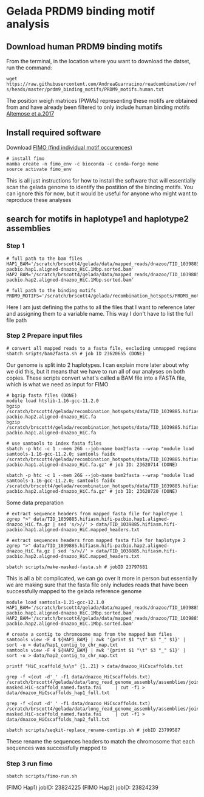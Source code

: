 # Gelada PRDM9 binding motif analysis

## Download human PRDM9 binding motifs

From the terminal, in the location where you want to download the datset, run the command:

```wget https://raw.githubusercontent.com/AndreaGuarracino/readcombination/refs/heads/master/prdm9_binding_motifs/PRDM9_motifs.human.txt```

The position weigh matrices (PWMs) representing these motifs are obtained from and have already been filtered to only include human binding motifs [Altemose et a.2017](https://elifesciences.org/articles/28383)

## Install required software
Download [FIMO (find individual motif occurences)](https://meme-suite.org/meme/doc/fimo.html)

```shell
# install fimo
mamba create -n fimo_env -c bioconda -c conda-forge meme
source activate fimo_env

```
This is all just instructions for how to install the software that will essentially scan the gelada genome to identify the postition of the binding motifs. You can ignore this for now, but it would be useful for anyone who might want to reproduce these analyses

## search for motifs in haplotype1 and haplotype2 assemblies 

### Step 1 

``` shell 
# full path to the bam files
HAP1_BAM='/scratch/brscott4/gelada/data/mapped_reads/dnazoo/TID_1039885.hifiasm.hifi-pacbio.hap1.aligned-dnazoo_HiC.1Mbp.sorted.bam'
HAP2_BAM='/scratch/brscott4/gelada/data/mapped_reads/dnazoo/TID_1039885.hifiasm.hifi-pacbio.hap2.aligned-dnazoo_HiC.1Mbp.sorted.bam'

# full path to the binding motifs
PRDM9_MOTIFS='/scratch/brscott4/gelada/recombination_hotspots/PRDM9_motifs.human.txt'
```
Here I am just defining the paths to all the files that I want to reference later and assigning them to a variable name. This way I don't have to list the full file path

### Step 2 Prepare input files

```shell
# convert all mapped reads to a fasta file, excluding unmapped regions
sbatch sripts/bam2fasta.sh # job ID 23620655 (DONE)
```
Our genome is split into 2 haplotypes. I can explain more later about why we did this, but it means that we have to run all of our analyses on both copies. These scripts convert what's called a BAM file into a FASTA file, which is what we need as input for FIMO

```shell
# bgzip fasta files (DONE)
module load htslib-1.16-gcc-11.2.0
bgzip /scratch/brscott4/gelada/recombination_hotspots/data/TID_1039885.hifiasm.hifi-pacbio.hap2.aligned-dnazoo_HiC.fa
bgzip /scratch/brscott4/gelada/recombination_hotspots/data/TID_1039885.hifiasm.hifi-pacbio.hap1.aligned-dnazoo_HiC.fa

# use samtools to index fasta files
sbatch -p htc -c 1 --mem 26G --job-name bam2fasta --wrap "module load samtools-1.16-gcc-11.2.0; samtools faidx /scratch/brscott4/gelada/recombination_hotspots/data/TID_1039885.hifiasm.hifi-pacbio.hap1.aligned-dnazoo_HiC.fa.gz" # job ID: 23620714 (DONE)

sbatch -p htc -c 1 --mem 26G --job-name bam2fasta --wrap "module load samtools-1.16-gcc-11.2.0; samtools faidx /scratch/brscott4/gelada/recombination_hotspots/data/TID_1039885.hifiasm.hifi-pacbio.hap2.aligned-dnazoo_HiC.fa.gz" # job ID: 23620720 (DONE)
```
Some data preparation

```shell
# extract sequence headers from mapped fasta file for haplotype 1
zgrep ">" data/TID_1039885.hifiasm.hifi-pacbio.hap1.aligned-dnazoo_HiC.fa.gz | sed 's/>//' > data/TID_1039885.hifiasm.hifi-pacbio.hap1.aligned-dnazoo_HiC.mapped_headers.txt

# extract sequences headers from mapped fasta file for haplotype 2
zgrep ">" data/TID_1039885.hifiasm.hifi-pacbio.hap2.aligned-dnazoo_HiC.fa.gz | sed 's/>//' > data/TID_1039885.hifiasm.hifi-pacbio.hap2.aligned-dnazoo_HiC.mapped_headers.txt
```

```shell
sbatch scripts/make-masked-fasta.sh # jobID 23797681
```
This is all a bit complicated, we can go over it more in person but essentially we are making sure that the fasta file only includes reads that have been successfully mapped to the gelada reference genome

```shell
module load samtools-1.21-gcc-12.1.0
HAP1_BAM='/scratch/brscott4/gelada/data/mapped_reads/dnazoo/TID_1039885.hifiasm.hifi-pacbio.hap1.aligned-dnazoo_HiC.1Mbp.sorted.bam'
HAP2_BAM='/scratch/brscott4/gelada/data/mapped_reads/dnazoo/TID_1039885.hifiasm.hifi-pacbio.hap2.aligned-dnazoo_HiC.1Mbp.sorted.bam'

# create a contig to chromosome map from the mapped bam files
samtools view -F 4 ${HAP1_BAM} | awk '{print $1 "\t" $3 "_" $1}' | sort -u > data/hap1_contig_to_chr_map.txt
samtools view -F 4 ${HAP2_BAM} | awk '{print $1 "\t" $3 "_" $1}' | sort -u > data/hap2_contig_to_chr_map.txt
```

```shell
printf "HiC_scaffold_%s\n" {1..21} > data/dnazoo_HiCscaffolds.txt

grep -f <(cut -d'_' -f1 data/dnazoo_HiCscaffolds.txt)     /scratch/brscott4/gelada/data/long_read_genome_assembly/assemblies/joint_pacbio_ont/TID_1039885.hap1.p_ctg.dnazoo-masked.HiC-scaffold_named.fasta.fai     | cut -f1 > data/dnazoo_HiCscaffolds_hap1_full.txt

grep -f <(cut -d'_' -f1 data/dnazoo_HiCscaffolds.txt)     /scratch/brscott4/gelada/data/long_read_genome_assembly/assemblies/joint_pacbio_ont/TID_1039885.hap2.p_ctg.dnazoo-masked.HiC-scaffold_named.fasta.fai     | cut -f1 > data/dnazoo_HiCscaffolds_hap2_full.txt

sbatch scripts/seqkit-replace_rename-contigs.sh # jobID 23799587 
```
These rename the sequences headers to match the chromosome that each sequences was successfully mapped to

### Step 3 run fimo 

```shell
sbatch scripts/fimo-run.sh
```
(FIMO Hap1)
jobID: 23824225
(FIMO Hap2)
jobID: 23824239


